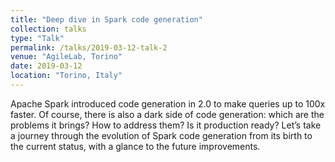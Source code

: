 ```yaml
---
title: "Deep dive in Spark code generation"
collection: talks
type: "Talk"
permalink: /talks/2019-03-12-talk-2
venue: "AgileLab, Torino"
date: 2019-03-12
location: "Torino, Italy"
---
```


Apache Spark introduced code generation in 2.0 to make queries up to 100x faster. Of course, there is also a dark side of code generation: which are the problems it brings? How to address them? Is it production ready? Let’s take a journey through the evolution of Spark code generation from its birth to the current status, with a glance to the future improvements.
